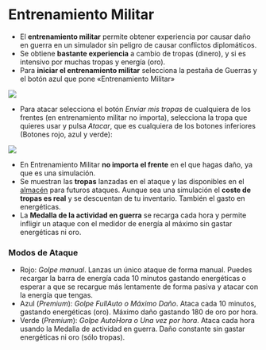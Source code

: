 # Entrenamiento Militar

- El **entrenamiento militar** permite obtener experiencia por causar daño en guerra en un simulador sin peligro de causar conflictos diplomáticos.
- Se obtiene **bastante experiencia** a cambio de tropas (dinero), y si es intensivo por muchas tropas y energía (oro).
- Para **iniciar el entrenamiento militar** selecciona la pestaña de Guerras y el botón azul que pone «Entrenamiento Militar»  
    

![](http://lambda-rr.es/wp-content/uploads/2018/10/chrome_2018-10-29_17-01-00-e1540828974711.png)

- Para atacar selecciona el botón _Enviar mis tropas_ de cualquiera de los frentes (en entrenamiento militar no importa), selecciona la tropa que quieres usar y pulsa _Atacar_, que es cualquiera de los botones inferiores (Botones rojo, azul y verde):

![](http://lambda-rr.es/wp-content/uploads/2018/10/chrome_2018-10-29_17-03-55.png)

- En Entrenamiento Militar **no importa el frente** en el que hagas daño, ya que es una simulación.
- Se muestran las **tropas** lanzadas en el ataque y las disponibles en el [almacén](http://lambda-rr.es/almacen/) para futuros ataques. Aunque sea una simulación el **coste de tropas es real** y se descuentan de tu inventario. También el gasto en energéticas.
- La **Medalla de la actividad en guerra** se recarga cada hora y permite infligir un ataque con el medidor de energía al máximo sin gastar energéticas ni oro.

### Modos de Ataque

- Rojo: _Golpe manual_. Lanzas un único ataque de forma manual. Puedes recargar la barra de energía cada 10 minutos gastando energéticas o esperar a que se recargue más lentamente de forma pasiva y atacar con la energía que tengas.
- Azul (_Premium_): _Golpe FullAuto o Máximo Daño_. Ataca cada 10 minutos, gastando energéticas (oro). Máximo daño gastando 180 de oro por hora.
- Verde (_Premium_): _Golpe AutoHora o Una vez por hora_. Ataca cada hora usando la Medalla de actividad en guerra. Daño constante sin gastar energéticas ni oro (sólo tropas).
